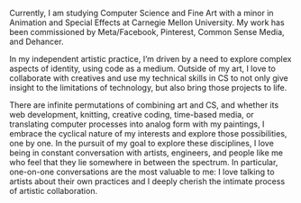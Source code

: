 Currently, I am studying Computer Science and Fine Art with a minor in Animation and Special Effects at Carnegie Mellon University. My work has been commissioned by Meta/Facebook, Pinterest, Common Sense Media, and Dehancer.

In my independent artistic practice, I’m driven by a need to explore complex aspects of identity, using code as a medium. Outside of my art, I love to collaborate with creatives and use my technical skills in CS to not only give insight to the limitations of technology, but also bring those projects to life.  
  
There are infinite permutations of combining art and CS, and whether its web development, knitting, creative coding, time-based media, or translating computer processes into analog form with my paintings, I embrace the cyclical nature of my interests and explore those possibilities, one by one. In the pursuit of my goal to explore these disciplines, I love being in constant conversation with artists, engineers, and people like me who feel that they lie somewhere in between the spectrum. In particular, one-on-one conversations are the most valuable to me: I love talking to artists about their own practices and I deeply cherish the intimate process of artistic collaboration.  
